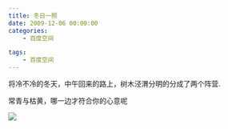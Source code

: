 ```yaml
---
title: 冬日一照
date: 2009-12-06 00:00:00
categories:
	- 百度空间

tags:
	- 百度空间
---
```


将冷不冷的冬天，中午回来的路上，树木泾渭分明的分成了两个阵营.
<!--more-->
常青与枯黄，哪一边才符合你的心意呢

![](/images/misc/winter_shot.jpg)